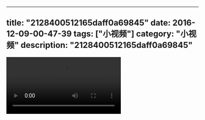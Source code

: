 
---
title: "2128400512165daff0a69845"
date: 2016-12-09-00-47-39
tags: ["小视频"]
category: "小视频"
description: "2128400512165daff0a69845"
---
<video src="http://ohtsqip0g.bkt.clouddn.com/2128400512165daff0a69845.mp4" controls="controls"></video>
